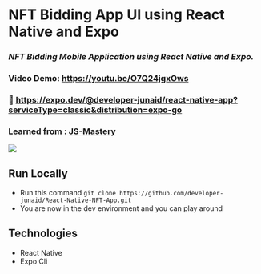 # NFT Bidding App UI using React Native and Expo

### _NFT Bidding Mobile Application using React Native and Expo._

### Video Demo: https://youtu.be/O7Q24jgxOws

### :link: https://expo.dev/@developer-junaid/react-native-app?serviceType=classic&distribution=expo-go

### Learned from : [JS-Mastery](https://youtu.be/_ivIUCSOZ78)

<img src='./assets/scene.png' />

## Run Locally

- Run this command `git clone https://github.com/developer-junaid/React-Native-NFT-App.git`
- You are now in the dev environment and you can play around

## Technologies

- React Native
- Expo Cli

